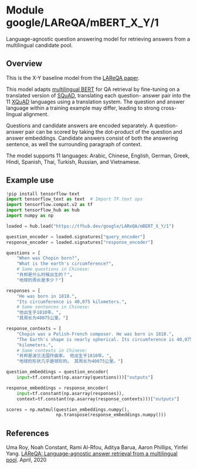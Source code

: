 # Module google/LAReQA/mBERT_X_Y/1

Language-agnostic question answering model for retrieving answers from a
multilingual candidate pool.

<!-- asset-path: internal -->
<!-- dataset: SQuAD -->
<!-- fine-tunable: true -->
<!-- format: hub -->
<!-- language: ar -->
<!-- language: de -->
<!-- language: el -->
<!-- language: en -->
<!-- language: es -->
<!-- language: hi -->
<!-- language: th -->
<!-- language: tr -->
<!-- language: ru -->
<!-- language: vi -->
<!-- language: zh-cn -->
<!-- module-type: text-retrieval-question-answering -->
<!-- network-architecture: ReQA -->

## Overview

This is the X-Y baseline model from the
[LAReQA paper](https://arxiv.org/abs/2004.05484).

This model adapts
[multilingual BERT](https://github.com/google-research/bert/blob/master/multilingual.md)
for QA retrieval by fine-tuning on a translated version of
[SQuAD](https://rajpurkar.github.io/SQuAD-explorer/), translating each question-
answer pair into the 11 [XQuAD](https://github.com/deepmind/xquad) languages
using a translation system. The question and answer language within a training
example may differ, leading to strong cross-lingual alignment.

Questions and candidate answers are encoded separately. A question-answer pair
can be scored by taking the dot-product of the question and answer embeddings.
Candidate answers consist of both the answering sentence, as well the
surrounding paragraph of context.

The model supports 11 languages: Arabic, Chinese, English, German, Greek, Hindi,
Spanish, Thai, Turkish, Russian, and Vietnamese.

## Example use

```python
!pip install tensorflow-text
import tensorflow_text as text  # Import TF.text ops
import tensorflow.compat.v2 as tf
import tensorflow_hub as hub
import numpy as np

loaded = hub.load("https://tfhub.dev/google/LAReQA/mBERT_X_Y/1")

question_encoder = loaded.signatures["query_encoder"]
response_encoder = loaded.signatures["response_encoder"]

questions = [
    "When was Chopin born?",
    "What is the earth's circumference?",
    # Same questions in Chinese:
    "肖邦是什么时候出生的？",
    "地球的周长是多少？"]

responses = [
    "He was born in 1810.",
    "Its circumference is 40,075 kilometers.",
    # Same sentences in Chinese:
    "他出生于1810年。",
    "其周长为40075公里。"]

response_contexts = [
    "Chopin was a Polish-French composer. He was born in 1810.",
    "The Earth's shape is nearly spherical. Its circumference is 40,075 "
    "kilometers.",
    # Same contexts in Chinese:
    "肖邦是波兰法国作曲家。 他出生于1810年。",
    "地球的形状几乎是球形的。 其周长为40075公里。"]

question_embeddings = question_encoder(
    input=tf.constant(np.asarray(questions)))["outputs"]

response_embeddings = response_encoder(
    input=tf.constant(np.asarray(responses)),
    context=tf.constant(np.asarray(response_contexts)))["outputs"]

scores = np.matmul(question_embeddings.numpy(),
                   np.transpose(response_embeddings.numpy()))
```

## References

Uma Roy, Noah Constant, Rami Al-Rfou, Aditya Barua, Aaron Phillips, Yinfei Yang.
[LAReQA: Language-agnostic answer retrieval from a multilingual pool](https://arxiv.org/abs/2004.05484).
April, 2020
